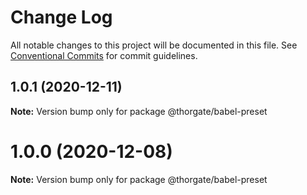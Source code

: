 # Change Log

All notable changes to this project will be documented in this file.
See [Conventional Commits](https://conventionalcommits.org) for commit guidelines.

## 1.0.1 (2020-12-11)

**Note:** Version bump only for package @thorgate/babel-preset





# 1.0.0 (2020-12-08)

**Note:** Version bump only for package @thorgate/babel-preset
